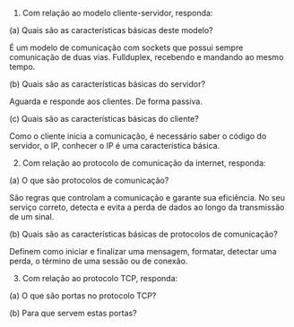 1. Com relação ao modelo cliente-servidor, responda:

(a) Quais são as características básicas deste modelo?

É um modelo de comunicação com sockets que possui sempre comunicação de duas vias. Fullduplex, recebendo e mandando ao mesmo tempo.

(b) Quais são as características básicas do servidor?

Aguarda e responde aos clientes. De forma passiva.

(c) Quais são as características básicas do cliente?

Como o cliente inicia a comunicação, é necessário saber o código do servidor, o IP, conhecer o IP é uma característica básica.

2.  Com relação ao protocolo de comunicação da internet, responda:

(a) O que são protocolos de comunicação?

São regras que controlam a comunicação e garante sua eficiência. No seu serviço correto, detecta e evita a perda de dados ao longo da transmissão de um sinal.

(b) Quais são as características básicas de protocolos de comunicação?

Definem como iniciar e finalizar uma mensagem, formatar, detectar uma perda, o término de uma sessão ou de conexão.

3. Com relação ao protocolo TCP, responda:

(a) O que são portas no protocolo TCP?

(b) Para que servem estas portas?
